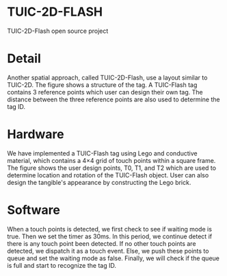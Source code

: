 TUIC-2D-FLASH
=============

TUIC-2D-Flash open source project

Detail
=============
Another spatial approach, called TUIC-2D-Flash, use a layout similar to TUIC-2D. The figure shows a structure of the tag. A TUIC-Flash tag contains 3 reference points which user can design their own tag. The distance between the three reference points are also used to determine the tag ID.


Hardware
=============
We have implemented a TUIC-Flash tag using Lego and conductive material, which contains a 4×4 grid of touch points within a square frame. The figure shows the user design points, T0, T1, and T2 which are used to determine location and rotation of the TUIC-Flash object. User can also design the tangible's appearance by constructing the Lego brick.


Software
=============
When a touch points is detected, we first check to see if waiting mode is true. Then we set the timer as 30ms. In this period, we continue detect if there is any touch point been detected. If no other touch points are detected, we dispatch it as a touch event. Else, we push these points to queue and set the waiting mode as false. Finally, we will check if the queue is full and start to recognize the tag ID.

